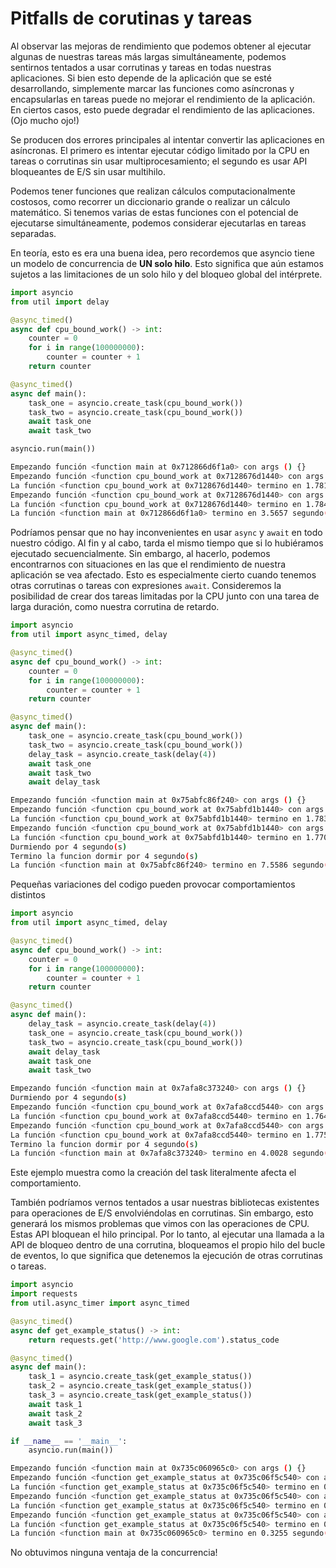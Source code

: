 # Pitfalls de corutinas y tareas


Al observar las mejoras de rendimiento que podemos obtener al ejecutar algunas de nuestras tareas más largas simultáneamente, podemos sentirnos tentados a usar corrutinas y tareas en todas nuestras aplicaciones. Si bien esto depende de la aplicación que se esté desarrollando, simplemente marcar las funciones como asíncronas y encapsularlas en tareas puede no mejorar el rendimiento de la aplicación. En ciertos casos, esto puede degradar el rendimiento de las aplicaciones. (Ojo mucho ojo!)

Se producen dos errores principales al intentar convertir las aplicaciones en asíncronas. El primero es intentar ejecutar código limitado por la CPU en tareas o corrutinas sin usar multiprocesamiento; el segundo es usar API bloqueantes de E/S sin usar multihilo.

Podemos tener funciones que realizan cálculos computacionalmente costosos, como recorrer un diccionario grande o realizar un cálculo matemático. Si tenemos varias de estas funciones con el potencial de ejecutarse simultáneamente, podemos considerar ejecutarlas en tareas separadas. 

En teoría, esto es era una buena idea, pero recordemos que asyncio tiene un modelo de concurrencia de **UN solo hilo**. Esto significa que aún estamos sujetos a las limitaciones de un solo hilo y del bloqueo global del intérprete.


```python title="Ejemplo" linenums="1"
import asyncio
from util import delay

@async_timed()
async def cpu_bound_work() -> int:
    counter = 0
    for i in range(100000000):
        counter = counter + 1
    return counter

@async_timed()
async def main():
    task_one = asyncio.create_task(cpu_bound_work())
    task_two = asyncio.create_task(cpu_bound_work())
    await task_one
    await task_two

asyncio.run(main())
```


```bash title="Salida"
Empezando función <function main at 0x712866d6f1a0> con args () {}
Empezando función <function cpu_bound_work at 0x7128676d1440> con args () {}
La función <function cpu_bound_work at 0x7128676d1440> termino en 1.7814 segundo(s)
Empezando función <function cpu_bound_work at 0x7128676d1440> con args () {}
La función <function cpu_bound_work at 0x7128676d1440> termino en 1.7840 segundo(s)
La función <function main at 0x712866d6f1a0> termino en 3.5657 segundo(s)s
```


Podríamos pensar que no hay inconvenientes en usar `async` y `await` en todo nuestro código. Al fin y al cabo, tarda el mismo tiempo que si lo hubiéramos ejecutado secuencialmente. Sin embargo, al hacerlo, podemos encontrarnos con situaciones en las que el rendimiento de nuestra aplicación se vea afectado. Esto es especialmente cierto cuando tenemos otras corrutinas o tareas con expresiones `await`. 
Consideremos la posibilidad de crear dos tareas limitadas por la CPU junto con una tarea de larga duración, como nuestra corrutina de retardo.


```python title="Ejemplo" linenums="1"
import asyncio
from util import async_timed, delay

@async_timed()
async def cpu_bound_work() -> int:
    counter = 0
    for i in range(100000000):
        counter = counter + 1
    return counter

@async_timed()
async def main():
    task_one = asyncio.create_task(cpu_bound_work())
    task_two = asyncio.create_task(cpu_bound_work())
    delay_task = asyncio.create_task(delay(4))
    await task_one
    await task_two
    await delay_task
```

```bash title="Salida"
Empezando función <function main at 0x75abfc86f240> con args () {}
Empezando función <function cpu_bound_work at 0x75abfd1b1440> con args () {}
La función <function cpu_bound_work at 0x75abfd1b1440> termino en 1.7838 segundo(s)
Empezando función <function cpu_bound_work at 0x75abfd1b1440> con args () {}
La función <function cpu_bound_work at 0x75abfd1b1440> termino en 1.7702 segundo(s)
Durmiendo por 4 segundo(s)
Termino la funcion dormir por 4 segundo(s)
La función <function main at 0x75abfc86f240> termino en 7.5586 segundo(s)
```

Pequeñas variaciones del codigo pueden provocar comportamientos distintos

```python title="Ejemplo" linenums="1"
import asyncio
from util import async_timed, delay

@async_timed()
async def cpu_bound_work() -> int:
    counter = 0
    for i in range(100000000):
        counter = counter + 1
    return counter

@async_timed()
async def main():
    delay_task = asyncio.create_task(delay(4))
    task_one = asyncio.create_task(cpu_bound_work())
    task_two = asyncio.create_task(cpu_bound_work())
    await delay_task
    await task_one
    await task_two
```


```bash title="Salida"
Empezando función <function main at 0x7afa8c373240> con args () {}
Durmiendo por 4 segundo(s)
Empezando función <function cpu_bound_work at 0x7afa8ccd5440> con args () {}
La función <function cpu_bound_work at 0x7afa8ccd5440> termino en 1.7641 segundo(s)
Empezando función <function cpu_bound_work at 0x7afa8ccd5440> con args () {}
La función <function cpu_bound_work at 0x7afa8ccd5440> termino en 1.7755 segundo(s)
Termino la funcion dormir por 4 segundo(s)
La función <function main at 0x7afa8c373240> termino en 4.0028 segundo(s)
```


Este ejemplo muestra como la creación del task literalmente afecta el comportamiento.


También podríamos vernos tentados a usar nuestras bibliotecas existentes para operaciones de E/S envolviéndolas en corrutinas. Sin embargo, esto generará los mismos problemas que vimos con las operaciones de CPU. Estas API bloquean el hilo principal. Por lo tanto, al ejecutar una llamada a la API de bloqueo dentro de una corrutina, bloqueamos el propio hilo del bucle de eventos, lo que significa que detenemos la ejecución de otras corrutinas o tareas.


```python title="Ejemplo con librerias bloqueantes" linenums="1"
import asyncio
import requests
from util.async_timer import async_timed

@async_timed()
async def get_example_status() -> int:
    return requests.get('http://www.google.com').status_code

@async_timed()
async def main():
    task_1 = asyncio.create_task(get_example_status())
    task_2 = asyncio.create_task(get_example_status())
    task_3 = asyncio.create_task(get_example_status())
    await task_1
    await task_2
    await task_3

if __name__ == '__main__':
    asyncio.run(main())
```

```bash title="Salida"
Empezando función <function main at 0x735c060965c0> con args () {}
Empezando función <function get_example_status at 0x735c06f5c540> con args () {}
La función <function get_example_status at 0x735c06f5c540> termino en 0.1208 segundo(s)
Empezando función <function get_example_status at 0x735c06f5c540> con args () {}
La función <function get_example_status at 0x735c06f5c540> termino en 0.1015 segundo(s)
Empezando función <function get_example_status at 0x735c06f5c540> con args () {}
La función <function get_example_status at 0x735c06f5c540> termino en 0.1029 segundo(s)
La función <function main at 0x735c060965c0> termino en 0.3255 segundo(s)
```

No obtuvimos ninguna ventaja de la concurrencia!





